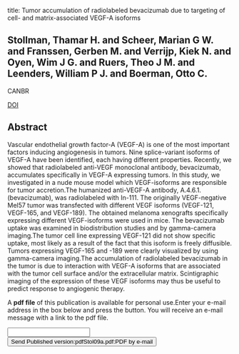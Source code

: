 title: Tumor accumulation of radiolabeled bevacizumab due to targeting of cell- and matrix-associated VEGF-A isoforms

## Stollman, Thamar H. and Scheer, Marian G W. and Franssen, Gerben M. and Verrijp, Kiek N. and Oyen, Wim J G. and Ruers, Theo J M. and Leenders, William P J. and Boerman, Otto C.
CANBR

<a href="https://doi.org/10.1089/cbr.2008.0574">DOI</a>

## Abstract
Vascular endothelial growth factor-A (VEGF-A) is one of the most important factors inducing angiogenesis in tumors. Nine splice-variant isoforms of VEGF-A have been identified, each having different properties. Recently, we showed that radiolabeled anti-VEGF monoclonal antibody, bevacizumab, accumulates specifically in VEGF-A expressing tumors. In this study, we investigated in a nude mouse model which VEGF-isoforms are responsible for tumor accretion.The humanized anti-VEGF-A antibody, A.4.6.1. (bevacizumab), was radiolabeled with In-111. The originally VEGF-negative Mel57 tumor was transfected with different VEGF isoforms (VEGF-121, VEGF-165, and VEGF-189). The obtained melanoma xenografts specifically expressing different VEGF-isoforms were used in mice. The bevacizumab uptake was examined in biodistribution studies and by gamma-camera imaging.The tumor cell line expressing VEGF-121 did not show specific uptake, most likely as a result of the fact that this isoform is freely diffusible. Tumors expressing VEGF-165 and -189 were clearly visualized by using gamma-camera imaging.The accumulation of radiolabeled bevacizumab in the tumor is due to interaction with VEGF-A isoforms that are associated with the tumor cell surface and/or the extracellular matrix. Scintigraphic imaging of the expression of these VEGF isoforms may thus be useful to predict response to angiogenic therapy.

A <b>pdf file</b> of this publication is available for personal use.Enter your e-mail address in the box below and press the button. You will receive an e-mail message with a link to the pdf file.
<form action="sender.php">  <input type="text" name="email">  <input type="submit" value="Send Published version:pdfStol09a.pdf:PDF by e-mail"></form>